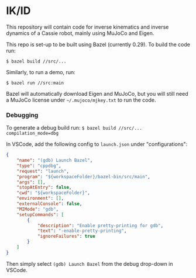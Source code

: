 # IK/ID
This repository will contain code for inverse kinematics and inverse dynamics of a Cassie robot, mainly using MuJoCo and Eigen.

This repo is set-up to be built using Bazel (currently 0.29). To build the code run:

```
$ bazel build //src/...
```

Similarly, to run a demo, run:

```
$ bazel run //src:main
```

Bazel will automatically download Eigen and MuJoCo, but you will still need a MuJoCo license under ```~/.mujoco/mjkey.txt``` to run the code.

### Debugging
To generate a debug build run:
```$ bazel build //src/... compilation_mode=dbg```

In VSCode, add the following config to ```launch.json``` under "configurations":

```json
{
    "name": "(gdb) Launch Bazel",
    "type": "cppdbg",
    "request": "launch",
    "program": "${workspaceFolder}/bazel-bin/src/main",
    "args": [],
    "stopAtEntry": false,
    "cwd": "${workspaceFolder}",
    "environment": [],
    "externalConsole": false,
    "MIMode": "gdb",
    "setupCommands": [
        {
            "description": "Enable pretty-printing for gdb",
            "text": "-enable-pretty-printing",
            "ignoreFailures": true
        }
    ]
}
```

Then simply select ```(gdb) Launch Bazel``` from the debug drop-down in VSCode.
